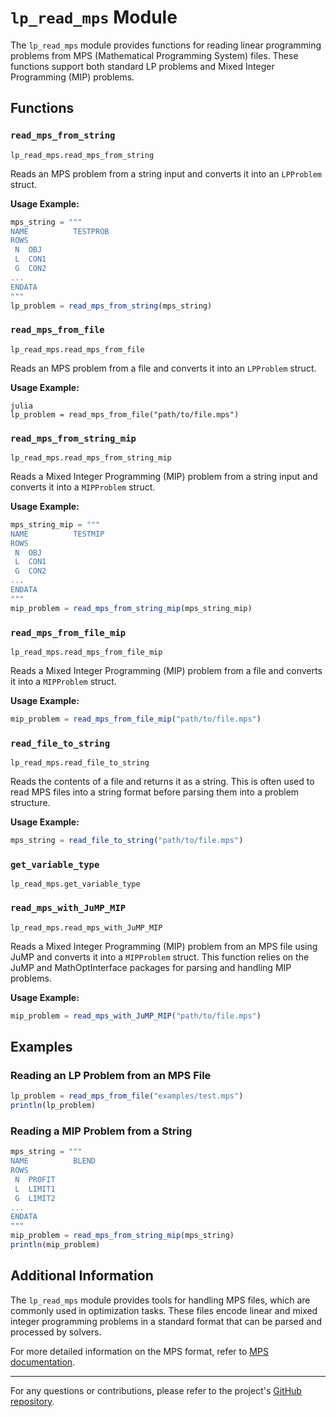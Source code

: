 # `lp_read_mps` Module

The `lp_read_mps` module provides functions for reading linear programming problems from MPS (Mathematical Programming System) files. These functions support both standard LP problems and Mixed Integer Programming (MIP) problems.

## Functions

### `read_mps_from_string`

```@docs
lp_read_mps.read_mps_from_string
```

Reads an MPS problem from a string input and converts it into an `LPProblem` struct.

**Usage Example:**

```julia
mps_string = """
NAME          TESTPROB
ROWS
 N  OBJ
 L  CON1
 G  CON2
...
ENDATA
"""
lp_problem = read_mps_from_string(mps_string)
```

### `read_mps_from_file`

```@docs
lp_read_mps.read_mps_from_file
```

Reads an MPS problem from a file and converts it into an `LPProblem` struct.

**Usage Example:**

```
julia
lp_problem = read_mps_from_file("path/to/file.mps")
```

### `read_mps_from_string_mip`

```@docs
lp_read_mps.read_mps_from_string_mip
```

Reads a Mixed Integer Programming (MIP) problem from a string input and converts it into a `MIPProblem` struct.

**Usage Example:**

```julia
mps_string_mip = """
NAME          TESTMIP
ROWS
 N  OBJ
 L  CON1
 G  CON2
...
ENDATA
"""
mip_problem = read_mps_from_string_mip(mps_string_mip)
```

### `read_mps_from_file_mip`

```@docs
lp_read_mps.read_mps_from_file_mip
```

Reads a Mixed Integer Programming (MIP) problem from a file and converts it into a `MIPProblem` struct.

**Usage Example:**

```julia
mip_problem = read_mps_from_file_mip("path/to/file.mps")
```

### `read_file_to_string`

```@docs
lp_read_mps.read_file_to_string
```

Reads the contents of a file and returns it as a string. This is often used to read MPS files into a string format before parsing them into a problem structure.

**Usage Example:**

```julia
mps_string = read_file_to_string("path/to/file.mps")
```

### `get_variable_type`

```@docs
lp_read_mps.get_variable_type
```

### `read_mps_with_JuMP_MIP`

```@docs
lp_read_mps.read_mps_with_JuMP_MIP
```

Reads a Mixed Integer Programming (MIP) problem from an MPS file using JuMP and converts it into a `MIPProblem` struct. This function relies on the JuMP and MathOptInterface packages for parsing and handling MIP problems.

**Usage Example:**

```julia
mip_problem = read_mps_with_JuMP_MIP("path/to/file.mps")
```

## Examples

### Reading an LP Problem from an MPS File

```julia
lp_problem = read_mps_from_file("examples/test.mps")
println(lp_problem)
```

### Reading a MIP Problem from a String

```julia
mps_string = """
NAME          BLEND
ROWS
 N  PROFIT
 L  LIMIT1
 G  LIMIT2
...
ENDATA
"""
mip_problem = read_mps_from_string_mip(mps_string)
println(mip_problem)
```

## Additional Information

The `lp_read_mps` module provides tools for handling MPS files, which are commonly used in optimization tasks. These files encode linear and mixed integer programming problems in a standard format that can be parsed and processed by solvers.

For more detailed information on the MPS format, refer to [MPS documentation](https://en.wikipedia.org/wiki/MPS_(format)).

---
For any questions or contributions, please refer to the project's [GitHub repository](https://github.com/your_username/your_project).
